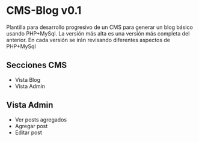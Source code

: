 CMS-Blog v0.1
============

Plantilla para desarrollo progresivo de un CMS para generar un blog básico usando PHP+MySql.
La versión más alta es una versión más completa del anterior.
En cada versión se irán revisando diferentes aspectos de PHP+MySql

Secciones CMS
------------
- Vista Blog
- Vista Admin

Vista Admin
-----------
- Ver posts agregados
- Agregar post
- Editar post
